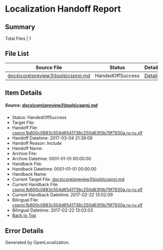 # <a name='report-top'></a> Localization Handoff Report

## Summary
 Total Files | 1

## File List
 Source File | Status | Details 
 ----------- | ------ | ------- 
 [docs\core\preview3\tools\csproj.md](https://github.com/dotnet/docs/blob/9a92d15fe2fade6b842733dc2a729887000e20f6/docs/core/preview3/tools/csproj.md) | HandedOffSuccess | [Details](#8dc3c0734cb186a00206c6e057e13b15b5fc136d60)

## Item Details
##### <a name='8dc3c0734cb186a00206c6e057e13b15b5fc136d60'></a> Source: [docs\core\preview3\tools\csproj.md](https://github.com/dotnet/docs/blob/9a92d15fe2fade6b842733dc2a729887000e20f6/docs/core/preview3/tools/csproj.md)
* Status: HandedOffSuccess
* Target File: 
* Handoff File: [csproj.1b600c0883c504d6541738c250d63f0b79f7930a.ru-ru.xlf](https://github.com/dotnet/docs.handoff/blob/e79d081f4f8526567eed0eec61d0b8c5daf2632b/ol-handoff/dotnet/docs.ru-ru/master/dotnet-core/csproj.1b600c0883c504d6541738c250d63f0b79f7930a.ru-ru.xlf)
* Handoff Datetime: 2017-03-04 21:39:09
* Handoff Reason: Include
* Handoff Name: 
* Archive File: 
* Archive Datetime: 0001-01-01 00:00:00
* Handback File: 
* Handback Datetime: 0001-01-01 00:00:00
* Handback Name: 
* Current Target File: [docs\core\preview3\tools\csproj.md](https://github.com/dotnet/docs.ru-ru/blob/04fdad337cac89df4b103891be9c1a1a5a5d199a/docs/core/preview3/tools/csproj.md)
* Current Handback File: [csproj.1b600c0883c504d6541738c250d63f0b79f7930a.ru-ru.xlf](https://github.com/dotnet/docs.handback/blob/17fc108846f637f583d1eeeef2df589eb5869208/ol-handback/dotnet/docs.ru-ru/master/dotnet-core/csproj.1b600c0883c504d6541738c250d63f0b79f7930a.ru-ru.xlf)
* Current Handback Datetime: 2017-02-22 13:02:09
* Bilingual File: [csproj.1b600c0883c504d6541738c250d63f0b79f7930a.ru-ru.xlf](https://github.com/dotnet/docs.handback/blob/17fc108846f637f583d1eeeef2df589eb5869208/ol-handback/dotnet/docs.ru-ru/master/dotnet-core/csproj.1b600c0883c504d6541738c250d63f0b79f7930a.ru-ru.xlf)
* Bilingual Datetime: 2017-02-22 13:03:03
* [Back to Top](#report-top)


## Error Details

Generated by OpenLocalization.
